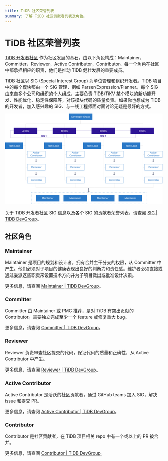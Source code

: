 ```yaml
---
title: TiDB 社区荣誉列表
summary: 了解 TiDB 社区贡献者列表及角色。
---
```


# TiDB 社区荣誉列表

[TiDB 开发者社区](https://developer.tidb.io/) 作为社区发展的基石，由以下角色构成：Maintainer，Committer，Reviewer，Active Contributor，Contributor。每一个角色在社区中都承担相应的职责，他们是推动 TiDB 健壮发展的重要成员。

TiDB 社区以 SIG (Special Interest Group) 为单位管理和组织开发者。TiDB 项目中的每个模块都由一个 SIG 管理，例如 Parser/Expression/Planner。每个 SIG 由来自多个公司和组织的个人组成，主要负责 TiDB/TiKV 某个模块的新功能开发、性能优化、稳定性保障等，对该模块代码的质量负责。如果你也想成为 TiDB 的开发者，加入感兴趣的 SIG、与一线工程师面对面讨论无疑是最好的方式。

![SIG 架构](/media/tidb-community-sig-architecture.png)

关于 TiDB 开发者社区 SIG 信息以及各个 SIG 的贡献者荣誉列表，请查阅 [SIG | TiDB DevGroup](https://developer.tidb.io/SIG/)。

## 社区角色

### Maintainer

Maintainer 是项目的规划和设计者，拥有合并主干分支的权限，从 Committer 中产生。他们必须对子项目的健康表现出良好的判断力和责任感。维护者必须直接或通过委派这些职责来设置技术方向并为子项目做出或批准设计决策。

更多信息，请查阅 [Maintainer | TiDB DevGroup](https://developer.tidb.io/people/maintainer)。

### Committer

Committer 由 Maintainer 或 PMC 推荐，是对 TiDB 有突出贡献的 Contributor。需要独立完成至少一个 feature 或修复重大 bug。

更多信息，请查阅 [Committer | TiDB DevGroup](https://developer.tidb.io/people/committer)。

### Reviewer

Reviewer 负责审查社区提交的代码，保证代码的质量和正确性，从 Active Contributor 中产生。

更多信息，请查阅 [Reviewer | TiDB DevGroup](https://developer.tidb.io/people/reviewer)。

### Active Contributor

Active Contributor 是活跃的社区贡献者，通过 GitHub teams 加入 SIG，解决 issue 和提交 PR。

更多信息，请查阅 [Active Contributor | TiDB DevGroup](https://developer.tidb.io/people/contributor)。

### Contributor

Contributor 是社区贡献者，在 TiDB 项目相关 repo 中有一个或以上的 PR 被合并。

更多信息，请查阅 [Contributor | TiDB DevGroup](https://developer.tidb.io/people/contributor)。
